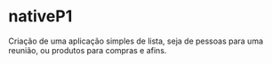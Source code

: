# nativeP1

Criação de uma aplicação simples de lista, seja de pessoas para uma reunião, ou produtos para compras e afins.
